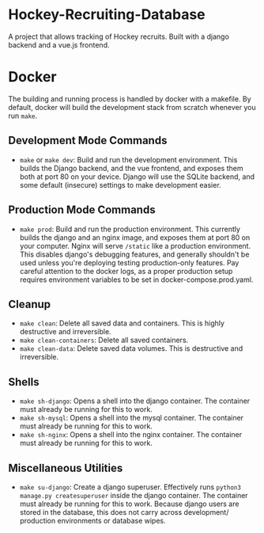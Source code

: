 # Hockey-Recruiting-Database

A project that allows tracking of Hockey recruits. Built with a django backend and a vue.js frontend.

# Docker
The building and running process is handled by docker with a makefile. By default, docker will build the development stack from scratch whenever you run `make`.
## Development Mode Commands
- `make` or `make dev`:
Build and run the development environment. This builds the Django backend, and the vue frontend, and exposes them both at port 80 on your device. Django will use the SQLite backend, and some default (insecure) settings to make development easier.
## Production Mode Commands
- `make prod`:
Build and run the production environment. This currently builds the django and an nginx image, and exposes them at port 80 on your computer. Nginx will serve `/static` like a production environment. This disables django's debugging features, and generally shouldn't be used unless you're deploying testing production-only features. Pay careful attention to the docker logs, as a proper production setup requires environment variables to be set in docker-compose.prod.yaml.
## Cleanup
- `make clean`:
Delete all saved data and containers. This is highly destructive and irreversible.
- `make clean-containers`:
Delete all saved containers.
- `make clean-data`:
Delete saved data volumes. This is destructive and irreversible.
## Shells
- `make sh-django`:
Opens a shell into the django container. The container must already be running for this to work.
- `make sh-mysql`:
Opens a shell into the mysql container. The container must already be running for this to work.
- `make sh-nginx`:
Opens a shell into the nginx container. The container must already be running for this to work.
## Miscellaneous Utilities
- `make su-django`:
Create a django superuser. Effectively runs `python3 manage.py createsuperuser` inside the django container. The container must already be running for this to work. Because django users are stored in the database, this does not carry across development/ production environments or database wipes.